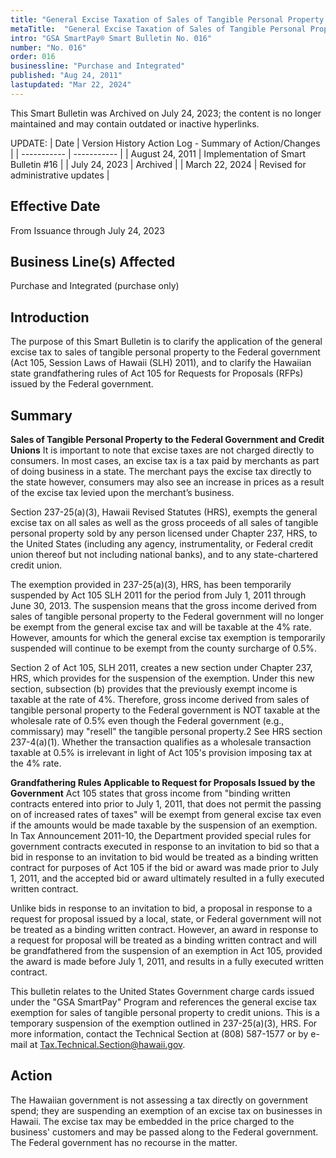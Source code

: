 ```yaml
---
title: "General Excise Taxation of Sales of Tangible Personal Property in Hawaii"
metaTitle:  "General Excise Taxation of Sales of Tangible Personal Property in Hawaii"
intro: "GSA SmartPay® Smart Bulletin No. 016"
number: "No. 016"
order: 016
businessline: "Purchase and Integrated"
published: "Aug 24, 2011"
lastupdated: "Mar 22, 2024"
---
```


<div 
    class="usa-alert margin-y-2 usa-alert--warning"
    data-test="alert-container"
    >
    <div class="usa-alert__body">
    <p 
        class="usa-alert__text" 
    >
        This Smart Bulletin was Archived on July 24, 2023; the content is no longer maintained and may contain outdated or inactive hyperlinks.
    </p>
    </div>
</div>

UPDATE:
| Date | Version History Action Log - Summary of Action/Changes |
| ----------- | ----------- |
| August 24, 2011 | Implementation of Smart Bulletin #16 |
| July 24, 2023 | Archived |
| March 22, 2024 | Revised for administrative updates |

## Effective Date

From Issuance through July 24, 2023


## Business Line(s) Affected

Purchase and Integrated (purchase only)


## Introduction

The purpose of this Smart Bulletin is to clarify the application of the general excise tax to sales of tangible personal property to the Federal government (Act 105, Session Laws of Hawaii (SLH) 2011), and to clarify the Hawaiian state grandfathering rules of Act 105 for Requests for Proposals (RFPs) issued by the Federal government. 

## Summary

**Sales of Tangible Personal Property to the Federal Government and Credit Unions** It is important to note that excise taxes are not charged directly to consumers. In most cases, an excise tax is a tax paid by merchants as part of doing business in a state. The merchant pays the excise tax directly to the state however, consumers may also see an increase in prices as a result of the excise tax levied upon the merchant’s business.

Section 237-25(a)(3), Hawaii Revised Statutes (HRS), exempts the general excise tax on all sales as well as the gross proceeds of all sales of tangible personal property sold by any person licensed under Chapter 237, HRS, to the United States (including any agency, instrumentality, or Federal credit union thereof but not including national banks), and to any state-chartered credit union.

The exemption provided in 237-25(a)(3), HRS, has been temporarily suspended by Act 105 SLH 2011 for the period from July 1, 2011 through June 30, 2013. The suspension means that the gross income derived from sales of tangible personal property to the Federal government will no longer be exempt from the general excise tax and will be taxable at the 4% rate. However, amounts for which the general excise tax exemption is temporarily suspended will continue to be exempt from the county surcharge of 0.5%.

Section 2 of Act 105, SLH 2011, creates a new section under Chapter 237, HRS, which provides for the suspension of the exemption. Under this new section, subsection (b) provides that the previously exempt income is taxable at the rate of 4%. Therefore, gross income derived from sales of tangible personal property to the Federal government is NOT taxable at the wholesale rate of 0.5% even though the Federal government (e.g., commissary) may "resell" the tangible personal property.2 See HRS section 237-4(a)(1). Whether the transaction qualifies as a wholesale transaction taxable at 0.5% is irrelevant in light of Act 105's provision imposing tax at the 4% rate.

**Grandfathering Rules Applicable to Request for Proposals Issued by the Government** Act 105 states that gross income from "binding written contracts entered into prior to July 1, 2011, that does not permit the passing on of increased rates of taxes" will be exempt from general excise tax even if the amounts would be made taxable by the suspension of an exemption. In Tax Announcement 2011-10, the Department provided special rules for government contracts executed in response to an invitation to bid so that a bid in response to an invitation to bid would be treated as a binding written contract for purposes of Act 105 if the bid or award was made prior to July 1, 2011, and the accepted bid or award ultimately resulted in a fully executed written contract. 

Unlike bids in response to an invitation to bid, a proposal in response to a request for proposal issued by a local, state, or Federal government will not be treated as a binding written contract. However, an award in response to a request for proposal will be treated as a binding written contract and will be grandfathered from the suspension of an exemption in Act 105, provided the award is made before July 1, 2011, and results in a fully executed written contract. 

This bulletin relates to the United States Government charge cards issued under the "GSA SmartPay" Program and references the general excise tax exemption for sales of tangible personal property to credit unions. This is a temporary suspension of the exemption outlined in 237-25(a)(3), HRS. For more information, contact the Technical Section at (808) 587-1577 or by e-mail at Tax.Technical.Section@hawaii.gov. 

## Action

The Hawaiian government is not assessing a tax directly on government spend; they are suspending an exemption of an excise tax on businesses in Hawaii. The excise tax may be embedded in the price charged to the business' customers and may be passed along to the Federal government. The Federal government has no recourse in the matter. 
